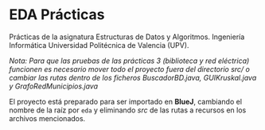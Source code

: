 # EDA Prácticas
Prácticas de la asignatura Estructuras de Datos y Algoritmos. Ingeniería Informática Universidad Politécnica de Valencia (UPV).

_Nota: Para que las pruebas de las prácticas 3 (biblioteca y red eléctrica) funcionen es necesario mover todo el proyecto fuera del directorio src/ o cambiar las rutas dentro de los ficheros BuscadorBD.java, GUIKruskal.java y GrafoRedMunicipios.java_  

El proyecto está preparado para ser importado en __BlueJ__, cambiando el nombre de la raíz por `eda` y eliminando _src_ de las rutas a recursos en los archivos mencionados.
